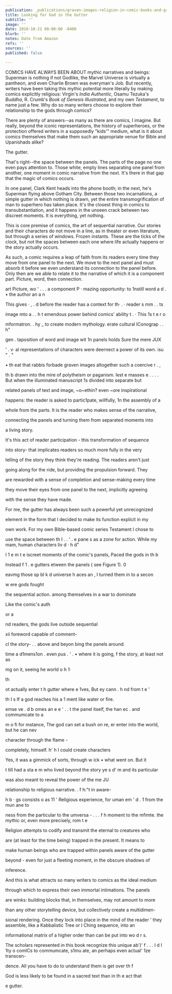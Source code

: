 ```yaml
---
publication: _publications/graven-images-religion-in-comic-books-and-graphic-novels.md
title: Looking for God in the Gutter
subtitle: ''
image: ''
date: 2010-10-21 00:00:00 -0400
blurb: ''
notes: Date from Amazon
refs: ''
sources: ''
published: false

---
```

COMICS HAVE ALWAYS BEEN ABOUT mythic narratives and beings: Superman is nothing if not Godlike, the Marvel Universe is virtually a pantheon, and even Charlie Brown was everyman's Job. But recently, writers have been taking this mythic potential more literally by making comics explicitly religious: Virgin's _India Authentic_, Osamu Tezuka's _Buddha_, R. Crumb's _Book of Genesis Illustrated_, and my own _Testament_, to name just a few. Why do so many writers choose to explore their relationship to the gods through comics?

There are plenty of answers--as many as there are comics, I imagine. But really, beyond the iconic representations, the history of superheroes, or the protection offered writers in a supposedly "kids'" medium, what is it about comics themselves that make them such an appropriate venue for Bible and Upanishads alike?

The gutter.

That's right--the space between the panels. The parts of the page no one even pays attention to. Those white, empty lines separating one panel from another, one moment in comic narrative from the next. It's there in that gap that the magic of comics occurs.

In one panel, Clark Kent heads into the phone booth; in the next, he's Superman flying above Gotham City. Between those two incarnations, a simple gutter in which nothing is drawn, yet the entire transmogrification of man to superhero has taken place. It's the closest thing in comics to transubstantiation, and it happens in the unseen crack between two discreet moments. It is everything, yet nothing.

This is core premise of comics, the art of sequential narrative. Our stories and their characters do not move in a line, as in theater or even literature, but through a series of windows. Frozen instants. These are the ticks of the clock, but not the spaces between each one where life actually happens or the story actually occurs.

As such, a comic requires a leap of faith from its readers every time they move from one panel to the next. We move to the next panel and must absorb it before we even understand its connection to the panel before. Only then are we able to relate it to the narrative of which it is a component part. Picture, word, then connection.

art Picture, wo ' . . . a component P · mazing opportunity: to 1nstill word a d . • the author an a n

This gives · , . d before the reader has a context for th· . · reader s mm . . ts

image mto a . . h t emendous power behind comics' ability t . · This 1s t e r o

mformatron. . hy _ to create modern mythology. erate cultural IConograp . . h"

gen . taposition of word and image wit 1n panels holds Sure the mere JUX

' . v· al representations of characters were deernect a power of its own. isu " . "

• th eat that rabbis forbade graven images altogether such a coercive r . ,

th b drawn into the mire of polytheism or paganism. lest e masses e . . . . But when the illuminated manuscript 1s divided into separate but

related panels of text and image, \~o\~ethin? even \~ore inspirational

happens: the reader is asked to partic1pate, willfully, 1n the assembly of a

whole from the parts. It is the reader who makes sense of the narrative,

connecting the panels and turning them from separated moments into

a living story.

It's this act of reader participation - this transformation of sequence

into story- that implicates readers so much more fully in the very

telling of the story they think they're reading. The readers aren't just

going along for the ride, but providing the propulsion forward. They

are rewarded with a sense of completion and sense-making every time

they move their eyes from one panel to the next, implicitly agreeing

with the sense they have made.

For me, the gutter has always been such a powerful yet unrecognized

element in the form that I decided to make its function explicit in my

own work. For my own Bible-based comic series Testament I chose to

use the space between th I . . ' . e pane s as a zone for action. While my mam, human characters liv d · h d"

I 1 e m t e iscreet moments of the comic's panels, Paced the gods in th b

Instead f 1 . e gutters etween the panels ( see Figure 1). 0

eavmg those sp bl k d universe h aces an , I turned them in to a secon

w ere gods fought

the sequential action. among themselves in a war to dominate

Like the comic's auth

or a

nd readers, the gods live outside sequential

xii foreword capable of comment-

cl the story- . . above and beyon bing the panels around.

time a d1mens1on . even pus . ' . • where it is going, f the story, at least not as

mg on it, seeing he world o h 1·

th

ot actually enter t h gutter where e 1ves, But ey cann . h nd from t e '

th I s If a god reaches his a 1 ment like water or fire.

emse ve . d b omes an e e ' . . t the panel itself, the han ec . and commumcate to a

m o fi for mstance, The god can set a bush on re, er enter into the world, but he can nev

character through the flame -

completely, himself. h' h I could create characters

Yes, it was a gimmick of sorts, through w ick • what went on. But it

t till had a sta e m who lived beyond the story ye s d' m and its particular

was also meant to reveal the power of the me JU

relationship to religious narrative. . f h:"t in aware-

h b · gs consists o as 11 ' Religious experience, for uman em ' d . 1 from the mun ane to

ness from the particular to the umversa - . . . f h moment to the mfimte. the mythic or, even more precisely, rom t e

Religion attempts to codify and transmit the eternal to creatures who

are (at least for the time being) trapped in the present. It means to

make human beings who are trapped within panels aware of the gutter

beyond - even for just a fleeting moment, in the obscure shadows of

inference.

And this is what attracts so many writers to comics as the ideal medium

through which to express their own immortal intimations. The panels

are winks: building blocks that, in themselves, may not amount to more

than any other storytelling device, but collectively create a multidimen-

sional rendering. Once they lock into place in the mind of the reader ' they assemble, like a Kabbalistic Tree or I Ching sequence, into an

informational matrix of a higher order than can be put into wo d r s.

The scholars represented in this book recognize this unique ab')' f . . . l d I 1ty o comICs to commumcate, s1mu ate, an perhaps even actual' 1ze transcen-

dence. All you have to do to understand them is get over th f

God is less likely to be found in a sacred text than in th e act that

e gutter.